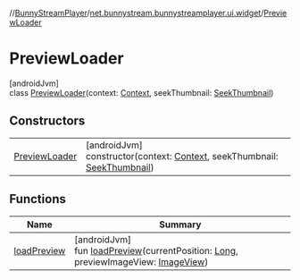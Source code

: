 //[BunnyStreamPlayer](../../../index.md)/[net.bunnystream.bunnystreamplayer.ui.widget](../index.md)/[PreviewLoader](index.md)

# PreviewLoader

[androidJvm]\
class [PreviewLoader](index.md)(context: [Context](https://developer.android.com/reference/kotlin/android/content/Context.html), seekThumbnail: [SeekThumbnail](../../net.bunnystream.bunnystreamplayer.model/-seek-thumbnail/index.md))

## Constructors

| | |
|---|---|
| [PreviewLoader](-preview-loader.md) | [androidJvm]<br>constructor(context: [Context](https://developer.android.com/reference/kotlin/android/content/Context.html), seekThumbnail: [SeekThumbnail](../../net.bunnystream.bunnystreamplayer.model/-seek-thumbnail/index.md)) |

## Functions

| Name | Summary |
|---|---|
| [loadPreview](load-preview.md) | [androidJvm]<br>fun [loadPreview](load-preview.md)(currentPosition: [Long](https://kotlinlang.org/api/latest/jvm/stdlib/kotlin-stdlib/kotlin/-long/index.html), previewImageView: [ImageView](https://developer.android.com/reference/kotlin/android/widget/ImageView.html)) |
